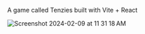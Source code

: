 A game called Tenzies built with Vite + React

![Screenshot 2024-02-09 at 11 31 18 AM](https://github.com/bennywick/tenzies-react-app/assets/16809586/a01956c0-1daa-4b5c-a713-37f7fc5a2a78)
